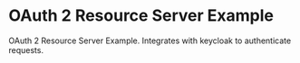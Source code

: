 # OAuth 2 Resource Server Example

OAuth 2 Resource Server Example. Integrates with keycloak to authenticate requests.
